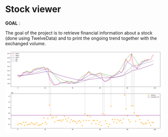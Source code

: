 # Stock viewer

**GOAL** :

The goal of the project is to retrieve financial information about a stock (done using TwelveData) and to print the ongoing trend together with the exchanged volume.

![Alt text](Chart.png?raw=true)
